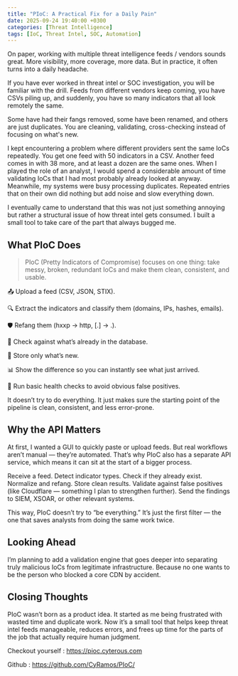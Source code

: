 ```yaml
---
title: "PIoC: A Practical Fix for a Daily Pain"
date: 2025-09-24 19:40:00 +0300
categories: [Threat Intelligence]
tags: [IoC, Threat Intel, SOC, Automation]
---
```


On paper, working with multiple threat intelligence feeds / vendors sounds great. More visibility, more coverage, more data.
But in practice, it often turns into a daily headache.

If you have ever worked in threat intel or SOC investigation, you will be familiar with the drill. Feeds from different vendors keep coming, you have CSVs piling up, and suddenly, you have so many indicators that all look remotely the same.

Some have had their fangs removed, some have been renamed, and others are just duplicates. You are cleaning, validating, cross-checking instead of focusing on what's new.

I kept encountering a problem where different providers sent the same IoCs repeatedly.
You get one feed with 50 indicators in a CSV. Another feed comes in with 38 more, and at least a dozen are the same ones. When I played the role of an analyst, I would spend a considerable amount of time validating IoCs that I had most probably already looked at anyway. Meanwhile, my systems were busy processing duplicates. Repeated entries that on their own did nothing but add noise and slow everything down.

I eventually came to understand that this was not just something annoying but rather a structural issue of how threat intel gets consumed. I built a small tool to take care of the part that always bugged me.


## What PIoC Does
> PIoC (Pretty Indicators of Compromise) focuses on one thing:
> take messy, broken, redundant IoCs and make them clean, consistent, and usable.

📤 Upload a feed (CSV, JSON, STIX).

🔍 Extract the indicators and classify them (domains, IPs, hashes, emails).

🛡️ Refang them (hxxp → http, [.] → .).

🔗 Check against what’s already in the database.

💾 Store only what’s new.

📊 Show the difference so you can instantly see what just arrived.

🏥 Run basic health checks to avoid obvious false positives.

It doesn’t try to do everything. It just makes sure the starting point of the pipeline is clean, consistent, and less error-prone.


## Why the API Matters

At first, I wanted a GUI to quickly paste or upload feeds. But real workflows aren’t manual — they’re automated. 
That’s why PIoC also has a separate API service, which means it can sit at the start of a bigger process.

Receive a feed.
Detect indicator types.
Check if they already exist.
Normalize and refang.
Store clean results.
Validate against false positives (like Cloudflare — something I plan to strengthen further).
Send the findings to SIEM, XSOAR, or other relevant systems.

This way, PIoC doesn’t try to “be everything.” It’s just the first filter — the one that saves analysts from doing the same work twice.

## Looking Ahead
I’m planning to add a validation engine that goes deeper into separating truly malicious IoCs from legitimate infrastructure. Because no one wants to be the person who blocked a core CDN by accident.

## Closing Thoughts
PIoC wasn’t born as a product idea. It started as me being frustrated with wasted time and duplicate work.
Now it’s a small tool that helps keep threat intel feeds manageable, reduces errors, and frees up time for the parts of the job that actually require human judgment.

Checkout yourself : https://pioc.cyterous.com

Github : <https://github.com/CyRamos/PIoC/>

